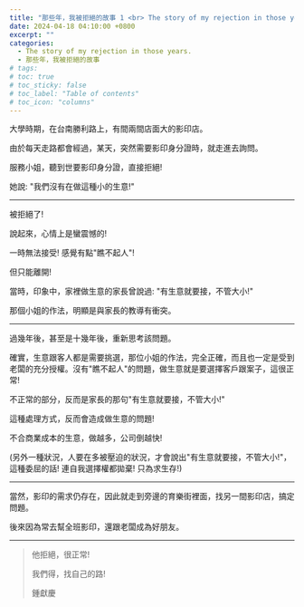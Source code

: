 ```yaml
---
title: "那些年，我被拒絕的故事 1 <br> The story of my rejection in those years. 1"
date: 2024-04-18 04:10:00 +0800
excerpt: ""
categories: 
  - The story of my rejection in those years.
  - 那些年，我被拒絕的故事
# tags:
# toc: true
# toc_sticky: false
# toc_label: "Table of contents"
# toc_icon: "columns"
---
```


大學時期，在台南勝利路上，有間兩間店面大的影印店。

由於每天走路都會經過，某天，突然需要影印身分證時，就走進去詢問。

服務小姐，聽到世要影印身分證，直接拒絕!

她說: "我們沒有在做這種小的生意!"

-----

被拒絕了!

說起來，心情上是蠻震憾的!

一時無法接受! 感覺有點"瞧不起人"!

但只能離開!

當時，印象中，家裡做生意的家長曾說過: "有生意就要接，不管大小!"

那個小姐的作法，明顯是與家長的教導有衝突。

-----

過幾年後，甚至是十幾年後，重新思考該問題。

確實，生意跟客人都是需要挑選，那位小姐的作法，完全正確，而且也一定是受到老闆的充分授權。沒有"瞧不起人"的問題，做生意就是要選擇客戶跟案子，這很正常!

不正常的部分，反而是家長的那句"有生意就要接，不管大小!"

這種處理方式，反而會造成做生意的問題!

不合商業成本的生意，做越多，公司倒越快!

(另外一種狀況，人要在多被壓迫的狀況，才會說出"有生意就要接，不管大小!"，這種委屈的話! 連自我選擇權都拋棄! 只為求生存!)

-----

當然，影印的需求仍存在，因此就走到旁邊的育樂街裡面，找另一間影印店，搞定問題。

後來因為常去幫全班影印，還跟老闆成為好朋友。

-----

> 他拒絕，很正常!
> 
> 我們得，找自己的路!
>
> 鍾獻慶
